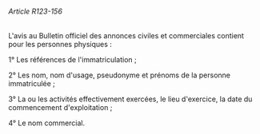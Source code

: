 ###### Article R123-156

L'avis au Bulletin officiel des annonces civiles et commerciales contient pour les personnes physiques :

1° Les références de l'immatriculation ;

2° Les nom, nom d'usage, pseudonyme et prénoms de la personne immatriculée ;

3° La ou les activités effectivement exercées, le lieu d'exercice, la date du commencement d'exploitation ;

4° Le nom commercial.

